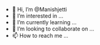 - 👋 Hi, I’m @Manishjetti
- 👀 I’m interested in ...
- 🌱 I’m currently learning ...
- 💞️ I’m looking to collaborate on ...
- 📫 How to reach me ...

<!---
Manishjetti/Manishjetti is a ✨ special ✨ repository because its `README.md` (this file) appears on your GitHub profile.
You can click the Preview link to take a look at your changes.
--->
